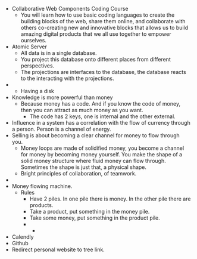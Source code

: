 - Collaborative Web Components Coding Course
	- You will learn how to use basic coding languages to create the building blocks of the web, share them online, and collaborate with others co-creating new and innovative blocks that allows us to build amazing digital products that we all use together to empower ourselves.
- Atomic Server
	- All data is in a single database.
	- You project this database onto different places from different perspectives.
	- The projections are interfaces to the database, the database reacts to the interacting with the projections.
-
	- Having a disk
- Knowledge is more powerful than money
	- Because money has a code. And if you know the code of money, then you can attract as much money as you want.
		- The code has 2 keys, one is internal and the other external.
- Influence in a system has a correlation with the flow of currency through a person. Person is a channel of energy.
- Selling is about becoming a clear channel for money to flow through you.
	- Money loops are made of solidified money, you become a channel for money by becoming money yourself. You make the shape of a solid money structure where fluid money can flow through. Sometimes the shape is just that, a physical shape.
	- Bright principles of collaboration, of teamwork.
-
- Money flowing machine.
	- Rules
		- Have 2 piles. In one pile there is money. In the other pile there are products.
		- Take a product, put something in the money pile.
		- Take some money, put something in the product pile.
		-
			-
- Calendly
- Github
- Redirect personal website to tree link.